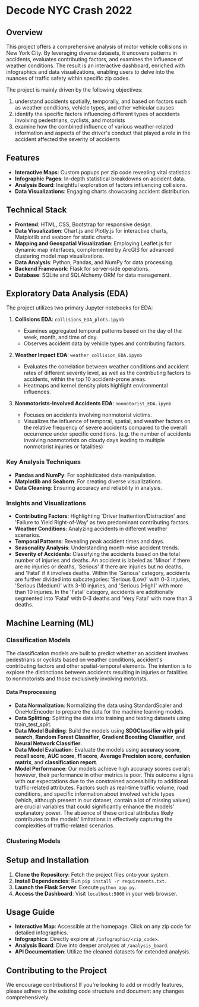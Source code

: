 # Decode NYC Crash 2022 

## Overview
This project offers a comprehensive analysis of motor vehicle collisions in New York City. By leveraging diverse datasets, it uncovers patterns in accidents, evaluates contributing factors, and examines the influence of weather conditions. The result is an interactive dashboard, enriched with infographics and data visualizations, enabling users to delve into the nuances of traffic safety within specific zip codes.

The project is mainly driven by the following objectives:
1. understand accidents spatially, temporally, and based on factors such as weather conditions, vehicle types, and other vehicular causes
2. identify the specific factors influencing different types of accidents involving pedestrians, cyclists, and motorists
3. examine how the combined influence of various weather-related information and aspects of the driver's conduct that played a role in the accident affected the severity of accidents



## Features
- **Interactive Maps**: Custom popups per zip code revealing vital statistics.
- **Infographic Pages**: In-depth statistical breakdowns on accident data.
- **Analysis Board**: Insightful exploration of factors influencing collisions.
- **Data Visualizations**: Engaging charts showcasing accident distribution.

## Technical Stack
- **Frontend**: HTML, CSS, Bootstrap for responsive design.
- **Data Visualization**: Chart.js and Plotly.js for interactive charts, Matplotlib and seaborn for static charts.  
- **Mapping and Geospatial Visualization**: Employing Leaflet.js for dynamic map interfaces, complemented by ArcGIS for advanced clustering model map visualizations.
- **Data Analysis**: Python, Pandas, and NumPy for data processing.
- **Backend Framework**: Flask for server-side operations.
- **Database**: SQLite and SQLAlchemy ORM for data management.

## Exploratory Data Analysis (EDA)
The project utilizes two primary Jupyter notebooks for EDA:

1. **Collisions EDA**: `collisions_EDA_plots.ipynb`
   - Examines aggregated temporal patterns based on the day of the week, month, and time of day.
   - Observes accident data by vehicle types and contributing factors.

2. **Weather Impact EDA**: `weather_collision_EDA.ipynb`
   - Evaluates the correlation between weather conditions and accident rates of different severity level, as well as the contributing factors to accidents, within the top 10 accident-prone areas.
   - Heatmaps and kernel density plots highlight environmental influences.

3. **Nonmotorists-Involved Accidents EDA**: `nonmotorist_EDA.ipynb`
   - Focuses on accidents involving nonmotorist victims.
   - Visualizes the influence of temporal, spatial, and weather factors on the relative frequency of severe accidents compared to the overall occurrence under specific conditions. (e.g. the number of accidents involving nonmotorists on cloudy days leading to multiple nonmotorist injuries or fatalities)


### Key Analysis Techniques
- **Pandas and NumPy**: For sophisticated data manipulation.
- **Matplotlib and Seaborn**: For creating diverse visualizations.
- **Data Cleaning**: Ensuring accuracy and reliability in analysis.

### Insights and Visualizations
- **Contributing Factors**: Highlighting 'Driver Inattention/Distraction' and 'Failure to Yield Right-of-Way' as two predominant contributing factors.
- **Weather Conditions**: Analyzing accidents in different weather scenarios.
- **Temporal Patterns**: Revealing peak accident times and days.
- **Seasonality Analysis**: Understanding month-wise accident trends.
- **Severity of Accidents**: Classifying the accidents based on the total number of injuries and deaths. An accident is labeled as 'Minor' if there are no injuries or deaths, 'Serious' if there are injuries but no deaths, and 'Fatal' if it involves deaths. Within the 'Serious' category, accidents are further divided into subcategories: 'Serious (Low)' with 0-3 injuries, 'Serious (Medium)' with 3-10 injuries, and 'Serious (High)' with more than 10 injuries. In the 'Fatal' category, accidents are additionally segmented into 'Fatal' with 0-3 deaths and 'Very Fatal' with more than 3 deaths.

## Machine Learning (ML) 

### Classification Models
The classification models are built to predict whether an accident involves pedestrians or cyclists based on weather conditions, accident's contributing factors and other spatial-temporal elements. The intention is to explore the distinctions between accidents resulting in injuries or fatalities to nonmotorists and those exclusively involving motorists.

#### Data Preprocessing
- **Data Normalization**: Normalizing the data using StandardScaler and OneHotEncoder to prepare the data for the machine learning models.
- **Data Splitting**: Splitting the data into training and testing datasets using train_test_split.
- **Data Model Building**: Build the models using **SDGClassifier with grid search**, **Random Forest Classifier**, **Gradient Boosting Classifier**, and **Neural Network Classifier**. 
- **Data Model Evaluation**: Evaluate the models using **accuracy score**, **recall score**, **AUC score**, **f1 score**, **Average Precision score**, **confusion matrix**, and **classification report**.
- **Model Performance**: Our models achieve high accuracy scores overall; however, their performance in other metrics is poor. This outcome aligns with our expectations due to the constrained accessibility to additional traffic-related attributes. Factors such as real-time traffic volume, road conditions, and specific information about involved vehicle types (which, although present in our dataset, contain a lot of missing values) are crucial variables that could significantly enhance the models' explanatory power. The absence of these critical attributes likely contributes to the models' limitations in effectively capturing the complexities of traffic-related scenarios.


### Clustering Models



## Setup and Installation
1. **Clone the Repository**: Fetch the project files onto your system.
2. **Install Dependencies**: Run `pip install -r requirements.txt`.
3. **Launch the Flask Server**: Execute `python app.py`.
4. **Access the Dashboard**: Visit `localhost:5000` in your web browser.

## Usage Guide
- **Interactive Map**: Accessible at the homepage. Click on any zip code for detailed infographics.
- **Infographics**: Directly explore at `/infographic/<zip_code>`.
- **Analysis Board**: Dive into deeper analyses at `/analysis_board`.
- **API Documentation**: Utilize the cleaned datasets for extended analysis.

## Contributing to the Project
We encourage contributions! If you're looking to add or modify features, please adhere to the existing code structure and document any changes comprehensively.

